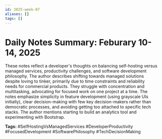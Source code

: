 ```yaml
---
id: 2025-week-07
aliases: []
tags: []
---
```


# Daily Notes Summary: Feburary 10-14, 2025

These notes reflect a developer's thoughts on balancing self-hosting versus managed services, productivity challenges, and software development philosophy. The author describes shifting towards managed solutions despite loving to tinker, primarily due to time constraints and reliability needs for commercial products. They struggle with concentration and multitasking, advocating for focused work on one project at a time. The notes emphasize simplicity in feature development (using grayscale UIs initially), clear decision-making with few key decision-makers rather than democratic processes, and avoiding getting too attached to specific tech stacks. The author mentions starting to build an analytics tool and experimenting with Bootstrap.

**Tags:** 
#SelfHostingVsManagedServices #DeveloperProductivity #FocusedDevelopment #SoftwarePhilosophy #TechDecisionMaking
